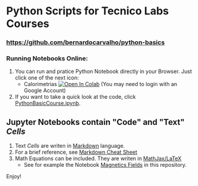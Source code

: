 # Python Scripts for Tecnico Labs Courses
### https://github.com/bernardocarvalho/python-basics


### Running Notebooks Online:
1. You can run and pratice Python Notebook directly in your Browser.
Just click one of the next icon:
    * Calorimetrias [![Open In Colab](https://colab.research.google.com/assets/colab-badge.svg)](https://colab.research.google.com/github/bernardocarvalho/python-basics/blob/main/PythonBasicCourse.ipynb) (You may need to login with an Google Account)
2. If you want to take a quick look at the code, click [PythonBasicCourse.ipynb](https://github.com/bernardocarvalho/python-basics/blob/main/PythonBasicCourse.ipynb).

## Jupyter Notebooks contain "Code" and "Text" _Cells_

1. Text _Cells_ are writen in [Markdown](https://en.wikipedia.org/wiki/Markdown) language.
2. For a brief reference, see [Markdown Cheat Sheet](https://www.markdownguide.org/cheat-sheet)
3. Math Equations can be included. They are writen in [MathJax/LaTeX](https://jupyterbook.org/en/stable/content/math.html)
    * See for example the Notebook [Magnetics Fields](Athens-ExB/Nonuniform%20and%20constant%20magnetic%20field.ipynb) in this repository.


Enjoy!
